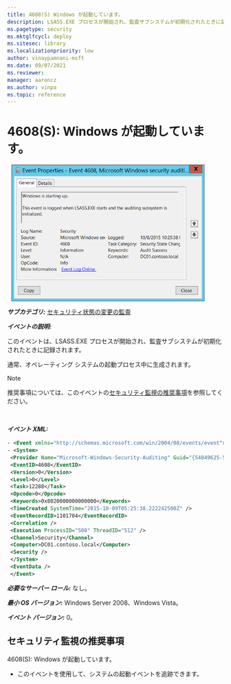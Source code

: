 ```yaml
---
title: 4608(S) Windows が起動しています。
description: LSASS.EXE プロセスが開始され、監査サブシステムが初期化されたときに記録されるセキュリティ イベント 4608(S) Windows が起動していますについて説明します。
ms.pagetype: security
ms.mktglfcycl: deploy
ms.sitesec: library
ms.localizationpriority: low
author: vinaypamnani-msft
ms.date: 09/07/2021
ms.reviewer: 
manager: aaroncz
ms.author: vinpa
ms.topic: reference
---
```


# 4608(S): Windows が起動しています。


<img src="images/event-4608.png" alt="Event 4608 illustration" width="449" height="317" hspace="10" align="top" />

***サブカテゴリ:***&nbsp;[セキュリティ状態の変更の監査](audit-security-state-change.md)

***イベントの説明:***

このイベントは、LSASS.EXE プロセスが開始され、監査サブシステムが初期化されたときに記録されます。

通常、オペレーティング システムの起動プロセス中に生成されます。

> [!NOTE]
> 推奨事項については、このイベントの[セキュリティ監視の推奨事項](#security-monitoring-recommendations)を参照してください。

<br clear="all">

***イベント XML:***
```xml
- <Event xmlns="http://schemas.microsoft.com/win/2004/08/events/event">
- <System>
 <Provider Name="Microsoft-Windows-Security-Auditing" Guid="{54849625-5478-4994-A5BA-3E3B0328C30D}" /> 
 <EventID>4608</EventID> 
 <Version>0</Version> 
 <Level>0</Level> 
 <Task>12288</Task> 
 <Opcode>0</Opcode> 
 <Keywords>0x8020000000000000</Keywords> 
 <TimeCreated SystemTime="2015-10-09T05:25:38.222242500Z" /> 
 <EventRecordID>1101704</EventRecordID> 
 <Correlation /> 
 <Execution ProcessID="508" ThreadID="512" /> 
 <Channel>Security</Channel> 
 <Computer>DC01.contoso.local</Computer> 
 <Security /> 
 </System>
 <EventData /> 
 </Event>

```

***必要なサーバー ロール:*** なし。

***最小 OS バージョン:*** Windows Server 2008、Windows Vista。

***イベント バージョン:*** 0。

## セキュリティ監視の推奨事項

4608(S): Windows が起動しています。

-   このイベントを使用して、システムの起動イベントを追跡できます。
